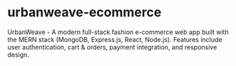 # urbanweave-ecommerce
 UrbanWeave - A modern full-stack fashion e-commerce web app built with the MERN stack (MongoDB, Express.js, React, Node.js). Features include user authentication, cart & orders, payment integration, and responsive design.
